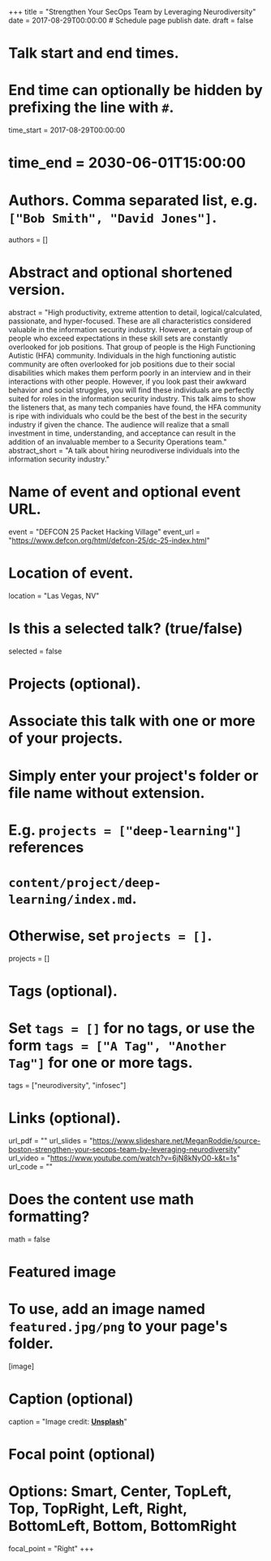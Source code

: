 +++
title = "Strengthen Your SecOps Team by Leveraging Neurodiversity"
date = 2017-08-29T00:00:00 # Schedule page publish date.
draft = false

# Talk start and end times.
#   End time can optionally be hidden by prefixing the line with `#`.
time_start = 2017-08-29T00:00:00
# time_end = 2030-06-01T15:00:00

# Authors. Comma separated list, e.g. `["Bob Smith", "David Jones"]`.
authors = []

# Abstract and optional shortened version.
abstract = "High productivity, extreme attention to detail, logical/calculated, passionate, and hyper-focused. These are all characteristics considered valuable in the information security industry. However, a certain group of people who exceed expectations in these skill sets are constantly overlooked for job positions. That group of people is the High Functioning Autistic (HFA) community.
Individuals in the high functioning autistic community are often overlooked for job positions due to their social disabilities which makes them perform poorly in an interview and in their interactions with other people. However, if you look past their awkward behavior and social struggles, you will find these individuals are perfectly suited for roles in the information security industry.
This talk aims to show the listeners that, as many tech companies have found, the HFA community is ripe with individuals who could be the best of the best in the security industry if given the chance. The audience will realize that a small investment in time, understanding, and acceptance can result in the addition of an invaluable member to a Security Operations team."
abstract_short = "A talk about hiring neurodiverse individuals into the information security industry."

# Name of event and optional event URL.
event = "DEFCON 25 Packet Hacking Village"
event_url = "https://www.defcon.org/html/defcon-25/dc-25-index.html"

# Location of event.
location = "Las Vegas, NV"

# Is this a selected talk? (true/false)
selected = false

# Projects (optional).
#   Associate this talk with one or more of your projects.
#   Simply enter your project's folder or file name without extension.
#   E.g. `projects = ["deep-learning"]` references
#   `content/project/deep-learning/index.md`.
#   Otherwise, set `projects = []`.
projects = []

# Tags (optional).
#   Set `tags = []` for no tags, or use the form `tags = ["A Tag", "Another Tag"]` for one or more tags.
tags = ["neurodiversity", "infosec"]

# Links (optional).
url_pdf = ""
url_slides = "https://www.slideshare.net/MeganRoddie/source-boston-strengthen-your-secops-team-by-leveraging-neurodiversity"
url_video = "https://www.youtube.com/watch?v=6jN8kNyO0-k&t=1s"
url_code = ""

# Does the content use math formatting?
math = false

# Featured image
# To use, add an image named `featured.jpg/png` to your page's folder.
[image]
  # Caption (optional)
  caption = "Image credit: [**Unsplash**](https://unsplash.com/photos/bzdhc5b3Bxs)"

  # Focal point (optional)
  # Options: Smart, Center, TopLeft, Top, TopRight, Left, Right, BottomLeft, Bottom, BottomRight
  focal_point = "Right"
+++

